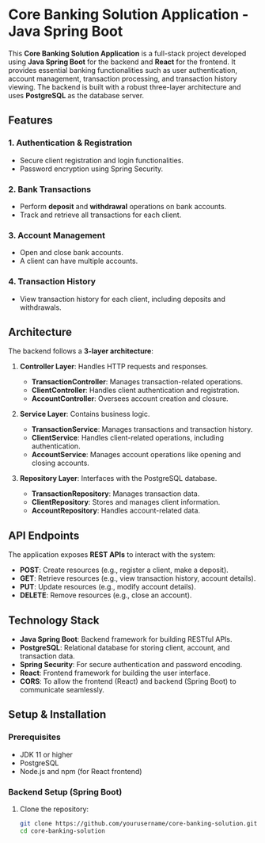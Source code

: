 # Core Banking Solution Application - Java Spring Boot

This **Core Banking Solution Application** is a full-stack project developed using **Java Spring Boot** for the backend and **React** for the frontend. It provides essential banking functionalities such as user authentication, account management, transaction processing, and transaction history viewing. The backend is built with a robust three-layer architecture and uses **PostgreSQL** as the database server.

## Features

### 1. **Authentication & Registration**
- Secure client registration and login functionalities.
- Password encryption using Spring Security.

### 2. **Bank Transactions**
- Perform **deposit** and **withdrawal** operations on bank accounts.
- Track and retrieve all transactions for each client.

### 3. **Account Management**
- Open and close bank accounts.
- A client can have multiple accounts.

### 4. **Transaction History**
- View transaction history for each client, including deposits and withdrawals.

## Architecture

The backend follows a **3-layer architecture**:
1. **Controller Layer**: Handles HTTP requests and responses.
   - **TransactionController**: Manages transaction-related operations.
   - **ClientController**: Handles client authentication and registration.
   - **AccountController**: Oversees account creation and closure.

2. **Service Layer**: Contains business logic.
   - **TransactionService**: Manages transactions and transaction history.
   - **ClientService**: Handles client-related operations, including authentication.
   - **AccountService**: Manages account operations like opening and closing accounts.

3. **Repository Layer**: Interfaces with the PostgreSQL database.
   - **TransactionRepository**: Manages transaction data.
   - **ClientRepository**: Stores and manages client information.
   - **AccountRepository**: Handles account-related data.

## API Endpoints

The application exposes **REST APIs** to interact with the system:
- **POST**: Create resources (e.g., register a client, make a deposit).
- **GET**: Retrieve resources (e.g., view transaction history, account details).
- **PUT**: Update resources (e.g., modify account details).
- **DELETE**: Remove resources (e.g., close an account).

## Technology Stack
- **Java Spring Boot**: Backend framework for building RESTful APIs.
- **PostgreSQL**: Relational database for storing client, account, and transaction data.
- **Spring Security**: For secure authentication and password encoding.
- **React**: Frontend framework for building the user interface.
- **CORS**: To allow the frontend (React) and backend (Spring Boot) to communicate seamlessly.

## Setup & Installation

### Prerequisites
- JDK 11 or higher
- PostgreSQL
- Node.js and npm (for React frontend)

### Backend Setup (Spring Boot)
1. Clone the repository:
   ```bash
   git clone https://github.com/yourusername/core-banking-solution.git
   cd core-banking-solution
